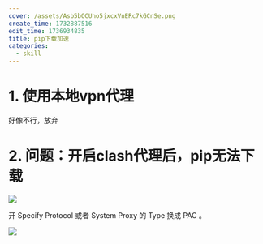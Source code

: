 ```yaml
---
cover: /assets/Asb5bOCUho5jxcxVnERc7kGCnSe.png
create_time: 1732887516
edit_time: 1736934835
title: pip下载加速
categories:
  - skill
---
```



# 1. 使用本地vpn代理

好像不行，放弃

# 2. 问题：开启clash代理后，pip无法下载

<img src="/assets/DCB2bqVtoojXcJx9TVNcr6E9ndF.png" src-width="1194" class="markdown-img m-auto" src-height="105" align="center"/>

开 Specify Protocol 或者 System Proxy 的 Type 换成 PAC 。

<img src="/assets/GlYsbZquuooCPmxvNcMcYsaGnVh.png" src-width="1126" class="markdown-img m-auto" src-height="161" align="center"/>

